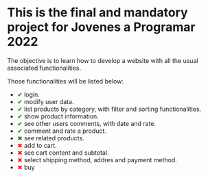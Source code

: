 # This is the final and mandatory project for Jovenes a Programar 2022

The objective is to learn how to develop a website with all the usual associated functionalities. 

Those functionalities will be listed below:

* <span class="checked"> &#x2714; </span> login. 
* <span class="checked"> &#x2714; </span> modify user data.
* <span class="checked"> &#x2714; </span> list products by category, with filter and sorting functionalities.
* <span class="checked"> &#x2714; </span> show product information.
* <span class="checked"> &#x2714; </span> see other users comments, with date and rate.
* <span class="checked"> &#x2714; </span> comment and rate a product.
* <span class="checked"> &#10006; </span> see related products.
* <span class="un-checked"> &#10006; </span> add to cart.
* <span class="un-checked"> &#10006; </span> see cart content and subtotal.
* <span class="un-checked"> &#10006; </span> select shipping method, addres and payment method.
* <span class="un-checked"> &#10006; </span> buy


<style>
    .checked {
        color: green;
    }
    .un-checked {
        color: red;
    }
</style>